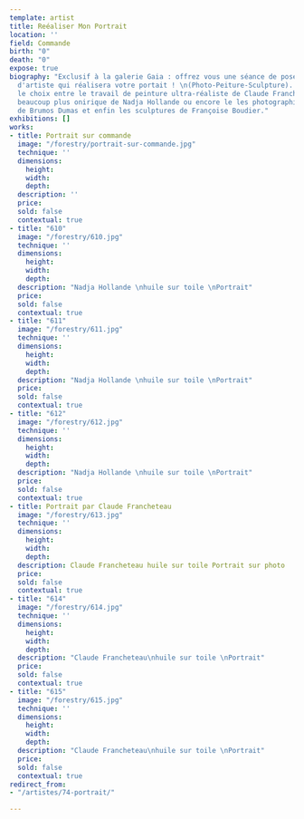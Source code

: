 ```yaml
---
template: artist
title: Reéaliser Mon Portrait
location: ''
field: Commande
birth: "0"
death: "0"
expose: true
biography: "Exclusif à la galerie Gaia : offrez vous une séance de pose dans un atelier
  d'artiste qui réalisera votre portait ! \n(Photo-Peiture-Sculpture). \n\nVous avez
  le choix entre le travail de peinture ultra-réaliste de Claude Francheteau, la peinture
  beaucoup plus onirique de Nadja Hollande ou encore le les photographies au sténopé
  de Brumos Dumas et enfin les sculptures de Françoise Boudier."
exhibitions: []
works:
- title: Portrait sur commande
  image: "/forestry/portrait-sur-commande.jpg"
  technique: ''
  dimensions:
    height: 
    width: 
    depth: 
  description: ''
  price: 
  sold: false
  contextual: true
- title: "610"
  image: "/forestry/610.jpg"
  technique: ''
  dimensions:
    height: 
    width: 
    depth: 
  description: "Nadja Hollande \nhuile sur toile \nPortrait"
  price: 
  sold: false
  contextual: true
- title: "611"
  image: "/forestry/611.jpg"
  technique: ''
  dimensions:
    height: 
    width: 
    depth: 
  description: "Nadja Hollande \nhuile sur toile \nPortrait"
  price: 
  sold: false
  contextual: true
- title: "612"
  image: "/forestry/612.jpg"
  technique: ''
  dimensions:
    height: 
    width: 
    depth: 
  description: "Nadja Hollande \nhuile sur toile \nPortrait"
  price: 
  sold: false
  contextual: true
- title: Portrait par Claude Francheteau
  image: "/forestry/613.jpg"
  technique: ''
  dimensions:
    height: 
    width: 
    depth: 
  description: Claude Francheteau huile sur toile Portrait sur photo
  price: 
  sold: false
  contextual: true
- title: "614"
  image: "/forestry/614.jpg"
  technique: ''
  dimensions:
    height: 
    width: 
    depth: 
  description: "Claude Francheteau\nhuile sur toile \nPortrait"
  price: 
  sold: false
  contextual: true
- title: "615"
  image: "/forestry/615.jpg"
  technique: ''
  dimensions:
    height: 
    width: 
    depth: 
  description: "Claude Francheteau\nhuile sur toile \nPortrait"
  price: 
  sold: false
  contextual: true
redirect_from:
- "/artistes/74-portrait/"

---
```

